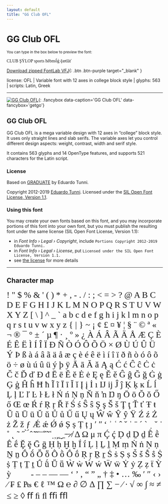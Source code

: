 ```yaml
---
layout: default
title: "GG Club OFL"
---
```


# GG Club OFL

<small>You can type in the box below to preview the font:</small>

<div contenteditable="true" class="texteditor" style="font-family: 'GG Club OFL';">
<p spellcheck="false">CLUB ŞẎLOP sports ħěbmṍģ ḝæŧlāť</p>
</div>

[Download zipped FontLab VFJ](https://cdn.jsdelivr.net/gh/fontlabcom/getgo-fonts/getgo-fonts/ofl/club/club-var.vfj){: .btn .btn-purple target="_blank" }

license: OFL \| Variable font with 12 axes in college block style \| glyphs: 563 \| scripts: Latin, Greek

---


[![GG Club OFL](../illustrations/club-var.png)](../illustrations/club-var.png){: .fancybox data-caption='GG Club OFL' data-fancybox='getgo'}



## GG Club OFL

GG Club OFL is a mega variable design with 12 axes in “college” block style. It uses only straight lines and slab serifs. The variable axes let you control different design aspects: weight, contrast, width and serif style.

It contains 563 glyphs and 14 OpenType features, and supports 521 characters for the Latin script.

### License

Based on [GRADUATE](https://github.com/etunni/Graduate-Variable-Font) by Eduardo Tunni.

Copyright 2012-2019 [Eduardo Tunni](https://github.com/etunni/Graduate-Variable-Font). Licensed under the [SIL Open Font License, Version 1.1](https://scripts.sil.org/OFL).

### Using this font

You may create your own fonts based on this font, and you may incorporate portions of this font into your own font, but you must publish the resulting font under the same license (SIL Open Font License, Version 1.1):

- in _Font Info › Legal › Copyright_, include `Portions Copyright 2012-2019 Eduardo Tunni.`
- in _Font Info › Legal › License_, put `Licensed under the SIL Open Font License, Version 1.1.`
- see [the license](https://scripts.sil.org/OFL) for more details


---

## Character map

<div style="font-family: 'GG Club OFL'; font-size: 2em;">
! " $ % & ' ( ) * + , - . / : ; < = > ? @ A B C D E F G H I J K L M N O P Q R S T U V W X Y Z [ \ ] ^ _ ` a b c d e f g h i j k l m n o p q r s t u v w x y z { | } ~ ¡ ¢ £ ¤ ¥ ¦ § ¨ © ª « ¬ ® ¯ ° ± ´ µ ¶ · ¸ º » ¿ À Á Â Ã Ä Å Æ Ç È É Ê Ë Ì Í Î Ï Ð Ñ Ò Ó Ô Õ Ö × Ø Ù Ú Û Ü Ý Þ ß à á â ã ä å æ ç è é ê ë ì í î ï ð ñ ò ó ô õ ö ÷ ø ù ú û ü ý þ ÿ Ā ā Ă ă Ą ą Ć ć Ĉ ĉ Ċ ċ Č č Ď ď Đ đ Ē ē Ĕ ĕ Ė ė Ę ę Ě ě Ĝ ĝ Ğ ğ Ġ ġ Ģ ģ Ĥ ĥ Ħ ħ Ĩ ĩ Ī ī Ĭ ĭ Į į İ ı Ĳ ĳ Ĵ ĵ Ķ ķ ĸ Ĺ ĺ Ļ ļ Ľ ľ Ŀ ŀ Ł ł Ń ń Ņ ņ Ň ň ŉ Ŋ ŋ Ō ō Ŏ ŏ Ő ő Œ œ Ŕ ŕ Ŗ ŗ Ř ř Ś ś Ŝ ŝ Ş ş Š š Ţ ţ Ť ť Ŧ ŧ Ũ ũ Ū ū Ŭ ŭ Ů ů Ű ű Ų ų Ŵ ŵ Ŷ ŷ Ÿ Ź ź Ż ż Ž ž ƒ Ǽ ǽ Ǿ ǿ Ș ș Ț ț ȷ ʹ ʺ ʻ ʾ ʿ ˆ ˇ ˈ ˉ ˊ ˋ ˌ ˘ ˙ ˚ ˛ ˜ ˝ ̀ ́ ̂ ̃ ̄ ̆ ̇ ̈ ̊ ̋ ̌ ̒ ̣ ̦ ̧ ̨ ̮ ̱ ̵ ̶ ̷ ̸ Δ Ω μ π Ḉ ḉ Ḍ ḍ Ḏ ḏ Ḕ ḕ Ḗ ḗ Ḝ ḝ Ḡ ḡ Ḥ ḥ Ḫ ḫ Ḯ ḯ Ḷ ḷ Ḻ ḻ Ṃ ṃ Ṅ ṅ Ṇ ṇ Ṉ ṉ Ṍ ṍ Ṏ ṏ Ṑ ṑ Ṓ ṓ Ṛ ṛ Ṟ ṟ Ṡ ṡ Ṣ ṣ Ṥ ṥ Ṧ ṧ Ṩ ṩ Ṭ ṭ Ṯ ṯ Ṹ ṹ Ṻ ṻ Ẁ ẁ Ẃ ẃ Ẅ ẅ Ẏ ẏ Ẓ ẓ ẗ Ỳ ỳ         ‐ ‒ – — ― ‘ ’ ‚ “ ” „ † ‡ • … ‰ ′ ″ ‹ › ⁄ ₣ ₤ ₧ € ℓ ™ Ω ℮ ∂ ∅ ∆ ∏ ∑ − ∕ ∙ √ ∞ ∫ ≈ ≠ ≤ ≥ ◊ ﬀ ﬁ ﬂ ﬃ ﬄ
</div>

